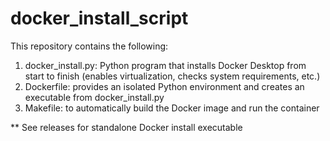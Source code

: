 # docker_install_script

 This repository contains the following:
1. docker_install.py: Python program that installs Docker Desktop from start to finish (enables virtualization, checks system requirements, etc.)
2. Dockerfile: provides an isolated Python environment and creates an executable from docker_install.py
3. Makefile: to automatically build the Docker image and run the container

** See releases for standalone Docker install executable
